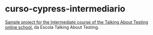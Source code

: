 # curso-cypress-intermediario

[Sample project for the Intermediate course of the Talking About Testing online school.](http://talkingabouttesting.coursify.me/courses/testes-automatizados-com-cypress-intermediario) da Escola Talking About Testing.
